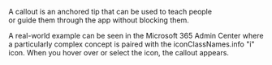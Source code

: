A callout is an anchored tip that can be used to teach people or guide them through the app without blocking them.

A real-world example can be seen in the Microsoft 365 Admin Center where a particularly complex concept is paired with the iconClassNames.info "i" icon. When you hover over or select the icon, the callout appears. 
